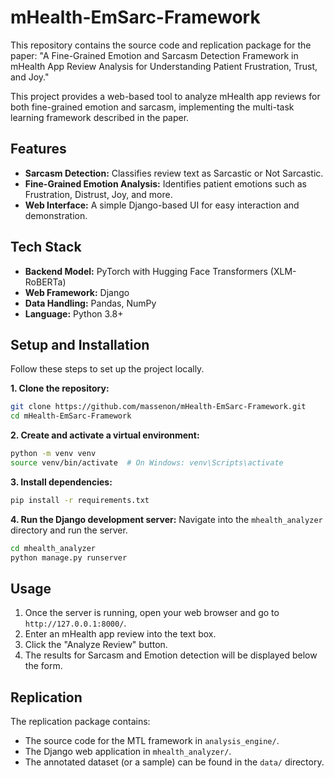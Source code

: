 # mHealth-EmSarc-Framework

This repository contains the source code and replication package for the paper: "A Fine-Grained Emotion and Sarcasm Detection Framework in mHealth App Review Analysis for Understanding Patient Frustration, Trust, and Joy."

This project provides a web-based tool to analyze mHealth app reviews for both fine-grained emotion and sarcasm, implementing the multi-task learning framework described in the paper.

## Features
-   **Sarcasm Detection:** Classifies review text as Sarcastic or Not Sarcastic.
-   **Fine-Grained Emotion Analysis:** Identifies patient emotions such as Frustration, Distrust, Joy, and more.
-   **Web Interface:** A simple Django-based UI for easy interaction and demonstration.

## Tech Stack
-   **Backend Model:** PyTorch with Hugging Face Transformers (XLM-RoBERTa)
-   **Web Framework:** Django
-   **Data Handling:** Pandas, NumPy
-   **Language:** Python 3.8+

## Setup and Installation

Follow these steps to set up the project locally.

**1. Clone the repository:**
```bash
git clone https://github.com/massenon/mHealth-EmSarc-Framework.git
cd mHealth-EmSarc-Framework
```

**2. Create and activate a virtual environment:**
```bash
python -m venv venv
source venv/bin/activate  # On Windows: venv\Scripts\activate
```

**3. Install dependencies:**
```bash
pip install -r requirements.txt
```

**4. Run the Django development server:**
Navigate into the `mhealth_analyzer` directory and run the server.
```bash
cd mhealth_analyzer
python manage.py runserver
```

## Usage
1.  Once the server is running, open your web browser and go to `http://127.0.0.1:8000/`.
2.  Enter an mHealth app review into the text box.
3.  Click the "Analyze Review" button.
4.  The results for Sarcasm and Emotion detection will be displayed below the form.

## Replication
The replication package contains:
-   The source code for the MTL framework in `analysis_engine/`.
-   The Django web application in `mhealth_analyzer/`.
-   The annotated dataset (or a sample) can be found in the `data/` directory.